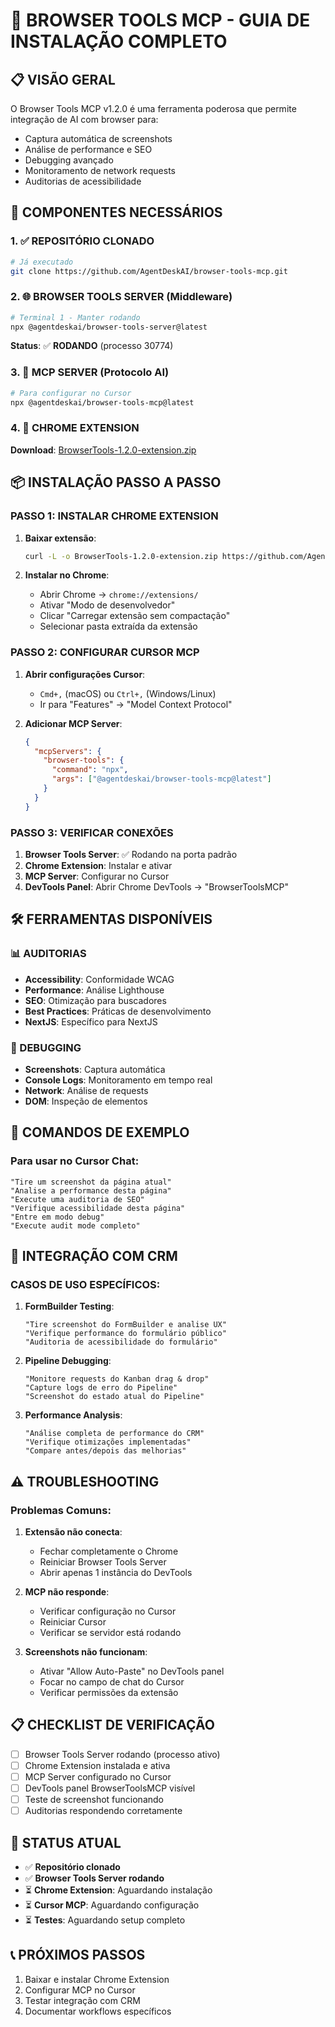 # 🚀 BROWSER TOOLS MCP - GUIA DE INSTALAÇÃO COMPLETO

## 📋 VISÃO GERAL

O Browser Tools MCP v1.2.0 é uma ferramenta poderosa que permite integração de AI com browser para:
- Captura automática de screenshots
- Análise de performance e SEO
- Debugging avançado
- Monitoramento de network requests
- Auditorias de acessibilidade

## 🔧 COMPONENTES NECESSÁRIOS

### 1. ✅ REPOSITÓRIO CLONADO
```bash
# Já executado
git clone https://github.com/AgentDeskAI/browser-tools-mcp.git
```

### 2. 🌐 BROWSER TOOLS SERVER (Middleware)
```bash
# Terminal 1 - Manter rodando
npx @agentdeskai/browser-tools-server@latest
```
**Status**: ✅ **RODANDO** (processo 30774)

### 3. 🤖 MCP SERVER (Protocolo AI)
```bash
# Para configurar no Cursor
npx @agentdeskai/browser-tools-mcp@latest
```

### 4. 🔌 CHROME EXTENSION
**Download**: [BrowserTools-1.2.0-extension.zip](https://github.com/AgentDeskAI/browser-tools-mcp/releases/download/v1.2.0/BrowserTools-1.2.0-extension.zip)

## 📦 INSTALAÇÃO PASSO A PASSO

### PASSO 1: INSTALAR CHROME EXTENSION

1. **Baixar extensão**:
   ```bash
   curl -L -o BrowserTools-1.2.0-extension.zip https://github.com/AgentDeskAI/browser-tools-mcp/releases/download/v1.2.0/BrowserTools-1.2.0-extension.zip
   ```

2. **Instalar no Chrome**:
   - Abrir Chrome → `chrome://extensions/`
   - Ativar "Modo de desenvolvedor"
   - Clicar "Carregar extensão sem compactação"
   - Selecionar pasta extraída da extensão

### PASSO 2: CONFIGURAR CURSOR MCP

1. **Abrir configurações Cursor**:
   - `Cmd+,` (macOS) ou `Ctrl+,` (Windows/Linux)
   - Ir para "Features" → "Model Context Protocol"

2. **Adicionar MCP Server**:
   ```json
   {
     "mcpServers": {
       "browser-tools": {
         "command": "npx",
         "args": ["@agentdeskai/browser-tools-mcp@latest"]
       }
     }
   }
   ```

### PASSO 3: VERIFICAR CONEXÕES

1. **Browser Tools Server**: ✅ Rodando na porta padrão
2. **Chrome Extension**: Instalar e ativar
3. **MCP Server**: Configurar no Cursor
4. **DevTools Panel**: Abrir Chrome DevTools → "BrowserToolsMCP"

## 🛠️ FERRAMENTAS DISPONÍVEIS

### 📊 AUDITORIAS
- **Accessibility**: Conformidade WCAG
- **Performance**: Análise Lighthouse
- **SEO**: Otimização para buscadores
- **Best Practices**: Práticas de desenvolvimento
- **NextJS**: Específico para NextJS

### 🔧 DEBUGGING
- **Screenshots**: Captura automática
- **Console Logs**: Monitoramento em tempo real
- **Network**: Análise de requests
- **DOM**: Inspeção de elementos

## 🎯 COMANDOS DE EXEMPLO

### Para usar no Cursor Chat:
```
"Tire um screenshot da página atual"
"Analise a performance desta página"
"Execute uma auditoria de SEO"
"Verifique acessibilidade desta página"
"Entre em modo debug"
"Execute audit mode completo"
```

## 🔄 INTEGRAÇÃO COM CRM

### CASOS DE USO ESPECÍFICOS:

1. **FormBuilder Testing**:
   ```
   "Tire screenshot do FormBuilder e analise UX"
   "Verifique performance do formulário público"
   "Auditoria de acessibilidade do formulário"
   ```

2. **Pipeline Debugging**:
   ```
   "Monitore requests do Kanban drag & drop"
   "Capture logs de erro do Pipeline"
   "Screenshot do estado atual do Pipeline"
   ```

3. **Performance Analysis**:
   ```
   "Análise completa de performance do CRM"
   "Verifique otimizações implementadas"
   "Compare antes/depois das melhorias"
   ```

## ⚠️ TROUBLESHOOTING

### Problemas Comuns:

1. **Extensão não conecta**:
   - Fechar completamente o Chrome
   - Reiniciar Browser Tools Server
   - Abrir apenas 1 instância do DevTools

2. **MCP não responde**:
   - Verificar configuração no Cursor
   - Reiniciar Cursor
   - Verificar se servidor está rodando

3. **Screenshots não funcionam**:
   - Ativar "Allow Auto-Paste" no DevTools panel
   - Focar no campo de chat do Cursor
   - Verificar permissões da extensão

## 📋 CHECKLIST DE VERIFICAÇÃO

- [ ] Browser Tools Server rodando (processo ativo)
- [ ] Chrome Extension instalada e ativa
- [ ] MCP Server configurado no Cursor
- [ ] DevTools panel BrowserToolsMCP visível
- [ ] Teste de screenshot funcionando
- [ ] Auditorias respondendo corretamente

## 🎯 STATUS ATUAL

- ✅ **Repositório clonado**
- ✅ **Browser Tools Server rodando**
- ⏳ **Chrome Extension**: Aguardando instalação
- ⏳ **Cursor MCP**: Aguardando configuração
- ⏳ **Testes**: Aguardando setup completo

## 📞 PRÓXIMOS PASSOS

1. Baixar e instalar Chrome Extension
2. Configurar MCP no Cursor
3. Testar integração com CRM
4. Documentar workflows específicos 